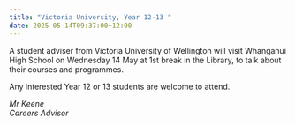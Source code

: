 ```yaml
---
title: "Victoria University, Year 12-13 "
date: 2025-05-14T09:37:00+12:00
---
```

A student adviser from Victoria University of Wellington will visit Whanganui High School on Wednesday 14 May at 1st break in the Library, to talk about their courses and programmes. 

Any interested Year 12 or 13 students are welcome to attend.

*Mr Keene  
Careers Advisor*
